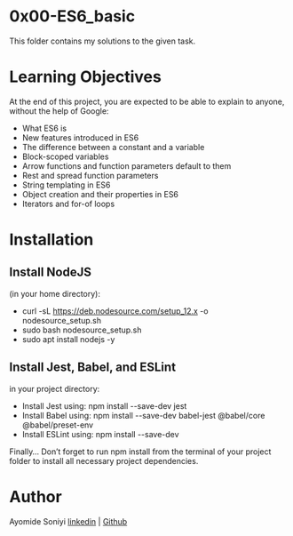 # 0x00-ES6_basic
This folder contains my solutions to the given task.

# Learning Objectives
At the end of this project, you are expected to be able to explain to anyone, without the help of Google:
  - What ES6 is
  - New features introduced in ES6
  - The difference between a constant and a variable
  - Block-scoped variables
  - Arrow functions and function parameters default to them
  - Rest and spread function parameters
  - String templating in ES6
  - Object creation and their properties in ES6
  - Iterators and for-of loops

# Installation
## Install NodeJS
(in your home directory):
  - curl -sL https://deb.nodesource.com/setup_12.x -o nodesource_setup.sh
  - sudo bash nodesource_setup.sh
  - sudo apt install nodejs -y

## Install Jest, Babel, and ESLint
in your project directory:
  - Install Jest using: npm install --save-dev jest
  - Install Babel using: npm install --save-dev babel-jest @babel/core @babel/preset-env
  - Install ESLint using: npm install --save-dev 

Finally…
Don’t forget to run npm install from the terminal of your project folder to install all necessary project dependencies.

# Author
Ayomide Soniyi [linkedin](https://www.linkedin.com/in/ayomide-soniyi-3151461a5/) | [Github](https://github.com/UnfazedAy)